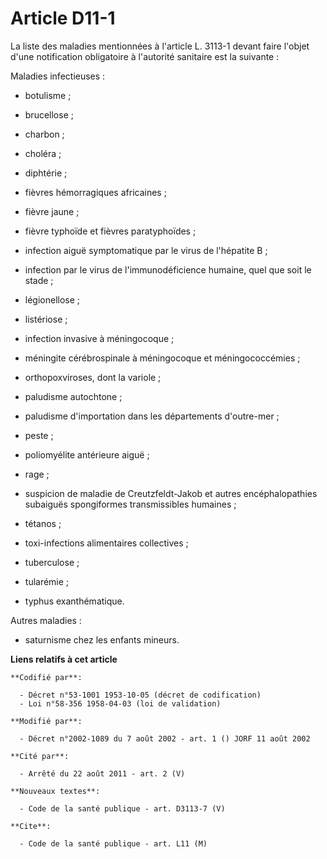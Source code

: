 # Article D11-1

La liste des maladies mentionnées à l'article L. 3113-1 devant faire l'objet d'une notification obligatoire à l'autorité
sanitaire est la suivante :

Maladies infectieuses :

- botulisme ;

- brucellose ;

- charbon ;

- choléra ;

- diphtérie ;

- fièvres hémorragiques africaines ;

- fièvre jaune ;

- fièvre typhoïde et fièvres paratyphoïdes ;

- infection aiguë symptomatique par le virus de l'hépatite B ;

- infection par le virus de l'immunodéficience humaine, quel que soit le stade ;

- légionellose ;

- listériose ;

- infection invasive à méningocoque ;

- méningite cérébrospinale à méningocoque et méningococcémies ;

- orthopoxviroses, dont la variole ;

- paludisme autochtone ;

- paludisme d'importation dans les départements d'outre-mer ;

- peste ;

- poliomyélite antérieure aiguë ;

- rage ;

- suspicion de maladie de Creutzfeldt-Jakob et autres encéphalopathies subaiguës spongiformes transmissibles humaines ;

- tétanos ;

- toxi-infections alimentaires collectives ;

- tuberculose ;

- tularémie ;

- typhus exanthématique.

Autres maladies :

- saturnisme chez les enfants mineurs.

**Liens relatifs à cet article**

	**Codifié par**:

	  - Décret n°53-1001 1953-10-05 (décret de codification)
	  - Loi n°58-356 1958-04-03 (loi de validation)

	**Modifié par**:

	  - Décret n°2002-1089 du 7 août 2002 - art. 1 () JORF 11 août 2002

	**Cité par**:

	  - Arrêté du 22 août 2011 - art. 2 (V)

	**Nouveaux textes**:

	  - Code de la santé publique - art. D3113-7 (V)

	**Cite**:

	  - Code de la santé publique - art. L11 (M)
